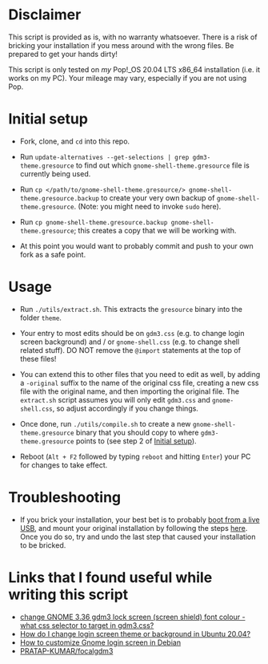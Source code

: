 # Disclaimer

This script is provided as is, with no warranty whatsoever. There is a risk of bricking your installation if you mess around with the wrong files. Be prepared to get your hands dirty!

This script is only tested on *my* Pop!_OS 20.04 LTS x86_64 installation (i.e. it works on my PC). Your mileage may vary, especially if you are not using Pop.

# Initial setup

* Fork, clone, and `cd` into this repo.

* Run `update-alternatives --get-selections | grep gdm3-theme.gresource` to find out which `gnome-shell-theme.gresource` file is currently being used.

* Run `cp </path/to/gnome-shell-theme.gresource/> gnome-shell-theme.gresource.backup` to create your very own backup of `gnome-shell-theme.gresource`. (Note: you might need to invoke `sudo` here).

* Run `cp gnome-shell-theme.gresource.backup gnome-shell-theme.gresource`; this creates a copy that we will be working with.

* At this point you would want to probably commit and push to your own fork as a safe point.

# Usage

* Run `./utils/extract.sh`. This extracts the `gresource` binary into the folder `theme`.

* Your entry to most edits should be on `gdm3.css` (e.g. to change login screen background) and / or `gnome-shell.css` (e.g. to change shell related stuff). DO NOT remove the `@import` statements at the top of these files!

* You can extend this to other files that you need to edit as well, by adding a `-original` suffix to the name of the original css file,  creating a new css file with the original name, and then importing the original file. The `extract.sh` script assumes you will only edit `gdm3.css` and `gnome-shell.css`, so adjust accordingly if you change things.

* Once done, run `./utils/compile.sh` to create a new `gnome-shell-theme.gresource` binary that you should copy to where `gdm3-theme.gresource` points to (see step 2 of [Initial setup](#initial-setup)).

* Reboot (`Alt + F2` followed by typing `reboot` and hitting `Enter`) your PC for changes to take effect.

# Troubleshooting

* If you brick your installation, your best bet is to probably [boot from a live USB](https://support.system76.com/articles/live-disk/#for-ubuntu\/pop\!_os), and mount your original installation by following the steps [here](https://support.system76.com/articles/pop-recovery/). Once you do so, try and undo the last step that caused your installation to be bricked.

# Links that I found useful while writing this script

* [change GNOME 3.36 gdm3 lock screen (screen shield) font colour - what css selector to target in gdm3.css?](https://askubuntu.com/questions/1259823/change-gnome-3-36-gdm3-lock-screen-screen-shield-font-colour-what-css-select)
* [How do I change login screen theme or background in Ubuntu 20.04?](https://askubuntu.com/questions/1227070/how-do-i-change-login-screen-theme-or-background-in-ubuntu-20-04)
* [How to customize Gnome login screen in Debian](https://unix.stackexchange.com/questions/310923/how-to-customize-gnome-login-screen-in-debian) 
* [PRATAP-KUMAR/focalgdm3](https://github.com/PRATAP-KUMAR/focalgdm3/tree/TrailRun)
